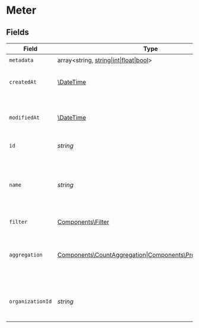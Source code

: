# Meter


## Fields

| Field                                                                                                     | Type                                                                                                      | Required                                                                                                  | Description                                                                                               |
| --------------------------------------------------------------------------------------------------------- | --------------------------------------------------------------------------------------------------------- | --------------------------------------------------------------------------------------------------------- | --------------------------------------------------------------------------------------------------------- |
| `metadata`                                                                                                | array<string, [string\|int\|float\|bool](../../Models/Components/MeterMetadata.md)>                       | :heavy_check_mark:                                                                                        | N/A                                                                                                       |
| `createdAt`                                                                                               | [\DateTime](https://www.php.net/manual/en/class.datetime.php)                                             | :heavy_check_mark:                                                                                        | Creation timestamp of the object.                                                                         |
| `modifiedAt`                                                                                              | [\DateTime](https://www.php.net/manual/en/class.datetime.php)                                             | :heavy_check_mark:                                                                                        | Last modification timestamp of the object.                                                                |
| `id`                                                                                                      | *string*                                                                                                  | :heavy_check_mark:                                                                                        | The ID of the object.                                                                                     |
| `name`                                                                                                    | *string*                                                                                                  | :heavy_check_mark:                                                                                        | The name of the meter. Will be shown on customer's invoices and usage.                                    |
| `filter`                                                                                                  | [Components\Filter](../../Models/Components/Filter.md)                                                    | :heavy_check_mark:                                                                                        | N/A                                                                                                       |
| `aggregation`                                                                                             | [Components\CountAggregation\|Components\PropertyAggregation](../../Models/Components/MeterAggregation.md) | :heavy_check_mark:                                                                                        | The aggregation to apply on the filtered events to calculate the meter.                                   |
| `organizationId`                                                                                          | *string*                                                                                                  | :heavy_check_mark:                                                                                        | The ID of the organization owning the meter.                                                              |
